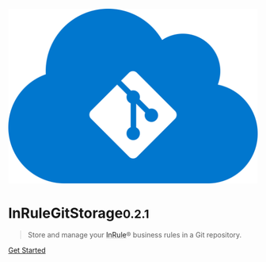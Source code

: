 ![logo](assets/img/logo.svg ':size=200')

# InRuleGitStorage<small>0.2.1</small>

>Store and manage your <a href="https://www.inrule.com/" style="text-decoration: underline rgba(51, 51, 51, 0.2);">InRule</a>® business rules in a Git repository.

[Get Started](introduction)


